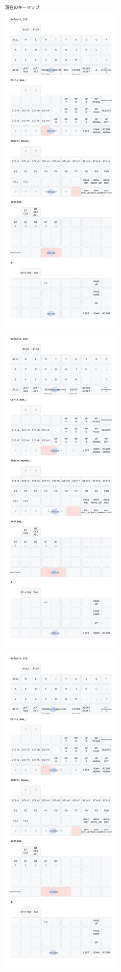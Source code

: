 現在のキーマップ


![](keymap-drawer/Enigma_01_a.svg)

![](keymap-drawer/Enigma_01_b.svg)

![](keymap-drawer/Enigma_01_c.svg)
